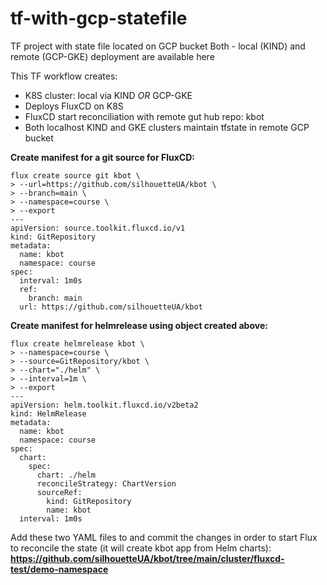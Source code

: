 # tf-with-gcp-statefile

TF project with state file located on GCP bucket
Both - local (KIND) and remote (GCP-GKE) deployment are available here

This TF workflow creates:

- K8S cluster: local via KIND *OR* GCP-GKE
- Deploys FluxCD on K8S
- FluxCD start reconciliation with remote gut hub repo: kbot
- Both localhost KIND and GKE clusters maintain tfstate in remote GCP bucket

**Create manifest for a git source for FluxCD:**

````
flux create source git kbot \                                                                                                                            
> --url=https://github.com/silhouetteUA/kbot \
> --branch=main \
> --namespace=course \
> --export
---
apiVersion: source.toolkit.fluxcd.io/v1
kind: GitRepository
metadata:
  name: kbot
  namespace: course
spec:
  interval: 1m0s
  ref:
    branch: main
  url: https://github.com/silhouetteUA/kbot

````


  **Create manifest for helmrelease using object created above:**

````
flux create helmrelease kbot \                                                                                                                                
> --namespace=course \
> --source=GitRepository/kbot \
> --chart="./helm" \
> --interval=1m \
> --export
---
apiVersion: helm.toolkit.fluxcd.io/v2beta2
kind: HelmRelease
metadata:
  name: kbot
  namespace: course
spec:
  chart:
    spec:
      chart: ./helm
      reconcileStrategy: ChartVersion
      sourceRef:
        kind: GitRepository
        name: kbot
  interval: 1m0s
````



Add these two YAML files to and commit the changes in order to start Flux to reconcile the state (it will create kbot app from Helm charts):
**https://github.com/silhouetteUA/kbot/tree/main/cluster/fluxcd-test/demo-namespace**
